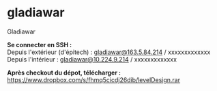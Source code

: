 gladiawar
=========

Gladiawar

<b>Se connecter en SSH : </b><br>
Depuis l'extérieur (d'épitech) : gladiawar@163.5.84.214 / xxxxxxxxxxxxx <br>
Depuis l'intérieur             : gladiawar@10.224.9.214 / xxxxxxxxxxxxx <br>

<b>Après checkout du dépot, télécharger : </b><br>
https://www.dropbox.com/s/fhmq5cicdj26dib/levelDesign.rar
